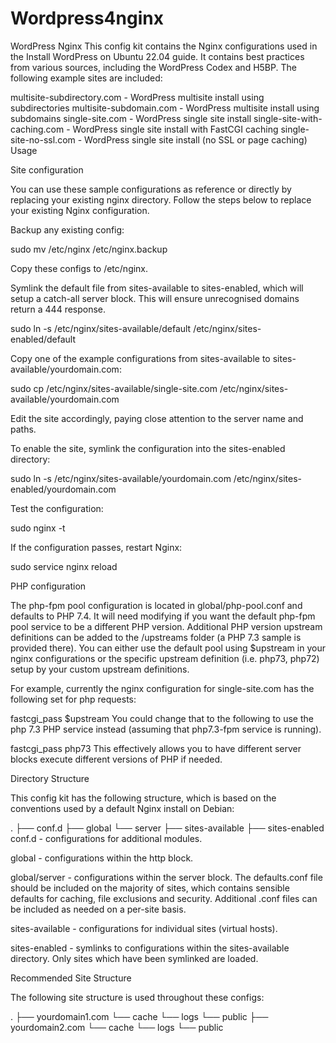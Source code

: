 # Wordpress4nginx
WordPress Nginx
This config kit contains the Nginx configurations used in the Install WordPress on Ubuntu 22.04 guide. It contains best practices from various sources, including the WordPress Codex and H5BP. The following example sites are included:

multisite-subdirectory.com - WordPress multisite install using subdirectories
multisite-subdomain.com - WordPress multisite install using subdomains
single-site.com - WordPress single site install
single-site-with-caching.com - WordPress single site install with FastCGI caching
single-site-no-ssl.com - WordPress single site install (no SSL or page caching)
Usage

Site configuration

You can use these sample configurations as reference or directly by replacing your existing nginx directory. Follow the steps below to replace your existing Nginx configuration.

Backup any existing config:

sudo mv /etc/nginx /etc/nginx.backup

Copy these configs to /etc/nginx.

Symlink the default file from sites-available to sites-enabled, which will setup a catch-all server block. This will ensure unrecognised domains return a 444 response.

sudo ln -s /etc/nginx/sites-available/default /etc/nginx/sites-enabled/default

Copy one of the example configurations from sites-available to sites-available/yourdomain.com:

sudo cp /etc/nginx/sites-available/single-site.com /etc/nginx/sites-available/yourdomain.com

Edit the site accordingly, paying close attention to the server name and paths.

To enable the site, symlink the configuration into the sites-enabled directory:

sudo ln -s /etc/nginx/sites-available/yourdomain.com /etc/nginx/sites-enabled/yourdomain.com

Test the configuration:

sudo nginx -t

If the configuration passes, restart Nginx:

sudo service nginx reload

PHP configuration

The php-fpm pool configuration is located in global/php-pool.conf and defaults to PHP 7.4. It will need modifying if you want the default php-fpm pool service to be a different PHP version. Additional PHP version upstream definitions can be added to the /upstreams folder (a PHP 7.3 sample is provided there). You can either use the default pool using $upstream in your nginx configurations or the specific upstream definition (i.e. php73, php72) setup by your custom upstream definitions.

For example, currently the nginx configuration for single-site.com has the following set for php requests:

fastcgi_pass    $upstream
You could change that to the following to use the php 7.3 PHP service instead (assuming that php7.3-fpm service is running).

fastcgi_pass    php73
This effectively allows you to have different server blocks execute different versions of PHP if needed.

Directory Structure

This config kit has the following structure, which is based on the conventions used by a default Nginx install on Debian:

.
├── conf.d
├── global
    └── server
├── sites-available
├── sites-enabled
conf.d - configurations for additional modules.

global - configurations within the http block.

global/server - configurations within the server block. The defaults.conf file should be included on the majority of sites, which contains sensible defaults for caching, file exclusions and security. Additional .conf files can be included as needed on a per-site basis.

sites-available - configurations for individual sites (virtual hosts).

sites-enabled - symlinks to configurations within the sites-available directory. Only sites which have been symlinked are loaded.

Recommended Site Structure

The following site structure is used throughout these configs:

.
├── yourdomain1.com
    └── cache
    └── logs
    └── public
├── yourdomain2.com
    └── cache
    └── logs
    └── public
